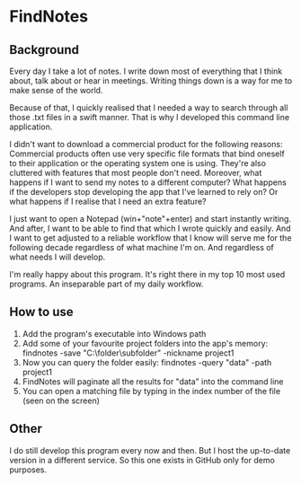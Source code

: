 # FindNotes

## Background
Every day I take a lot of notes. I write down most of everything that I think about, talk about or hear in meetings. Writing things down is a way for me to make sense of the world.

Because of that, I quickly realised that I needed a way to search through all those .txt files in a swift manner. That is why I developed this command line application.

I didn't want to download a commercial product for the following reasons: Commercial products often use very specific file formats that bind oneself to their application or the operating system one is using. They're also cluttered with features that most people don't need. Moreover, what happens if I want to send my notes to a different computer? What happens if the developers stop developing the app that I've learned to rely on? Or what happens if I realise that I need an extra feature?

I just want to open a Notepad (win+"note"+enter) and start instantly writing. And after, I want to be able to find that which I wrote quickly and easily. And I want to get adjusted to a reliable workflow that I know will serve me for the following decade regardless of what machine I'm on. And regardless of what needs I will develop.

I'm really happy about this program. It's right there in my top 10 most used programs. An inseparable part of my daily workflow.

## How to use
1) Add the program's executable into Windows path
2) Add some of your favourite project folders into the app's memory: findnotes -save "C:\folder\subfolder" -nickname project1
3) Now you can query the folder easily: findnotes -query "data" -path project1
4) FindNotes will paginate all the results  for "data" into the command line
5) You can open a matching file by typing in the index number of the file (seen on the screen)

## Other
I do still develop this program every now and then. But I host the up-to-date version in a different service. So this one exists in GitHub only for demo purposes.